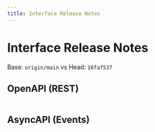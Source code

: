 ```yaml
---
title: Interface Release Notes
---
```


# Interface Release Notes

Base: `origin/main` vs Head: `16faf537`

## OpenAPI (REST)

```diff

```

## AsyncAPI (Events)

```diff

```

